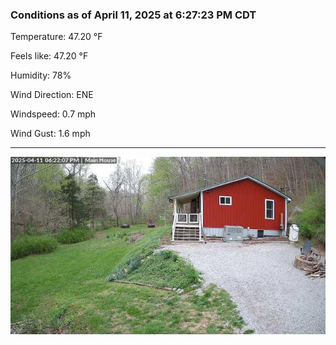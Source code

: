 ### Conditions as of April 11, 2025 at 6:27:23 PM CDT 

Temperature: 47.20 &deg;F

Feels like: 47.20 &deg;F

Humidity: 78%

Wind Direction: ENE

Windspeed: 0.7 mph

Wind Gust: 1.6 mph

---

<img src="./images/latest.jpeg"/>

